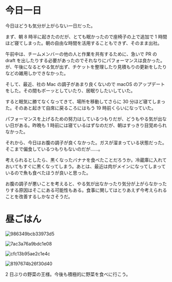 # 今日一日
今日はどうも気分が上がらない一日だった。

まず、朝 8 時半に起きたのだが、とても眠かったので座椅子の上で追加で 1 時間ほど寝てしまった。朝の自由な時間を活用することもできず、そのまま出社。

午前中は、チームメンバーの他の人と作業を共有するために、急いで PR の draft を出したりする必要があったのでそれなりにパフォーマンスは良かった。が、午後になるとやる気が出ず、チケットを整理したり見積もりの更新をしたりなどの雑用しかできなかった。

そして、最近、社の Mac の調子があまり良くないので macOS のアップデートをした。その間もボーッとしていたり、居眠りしたいしていた。

すると眠気に勝てなくなってきて、場所を移動してさらに 30 分ほど寝てしまった。そのあと起きて自席に戻るころにはもう 19 時前くらいになっていた。

パフォーマンスを上げるための努力はしているつもりだが、どうもやる気が出ない日がある。昨晩も 1 時前には寝ているはずなのだが、朝はすっきり目覚められなかった。

それから、今日はお腹の調子が良くなかった。ガスが溜まっている状態だった。そこまで偏食しているつもりもないのだが......。

考えられるとしたら、黒くなったバナナを食べたことだろうか。冷蔵庫に入れておいてもすぐに黒くなってしまう。あとは、最近は肉がメインになってしまっているので魚も食べたほうが良いと思った。

お腹の調子が悪いことを考えると、やる気が出なかったり気分が上がらなかったりする原因はそこにある可能性もある。食事に関してはとりあえず今考えられることを改善するしかなさそうだ。

# 昼ごはん
![986349bcb33973d5](/images/2019/08/986349bcb33973d5.jpg)

![7ac3a76a9bdc1e08](/images/2019/08/7ac3a76a9bdc1e08.jpg)

![cfc13b95ae2c1e4c](/images/2019/08/cfc13b95ae2c1e4c.jpg)

![8197674b26f30d40](/images/2019/08/8197674b26f30d40.jpg)

2 日ぶりの野菜の王様。今後も積極的に野菜を食べに行こう。
